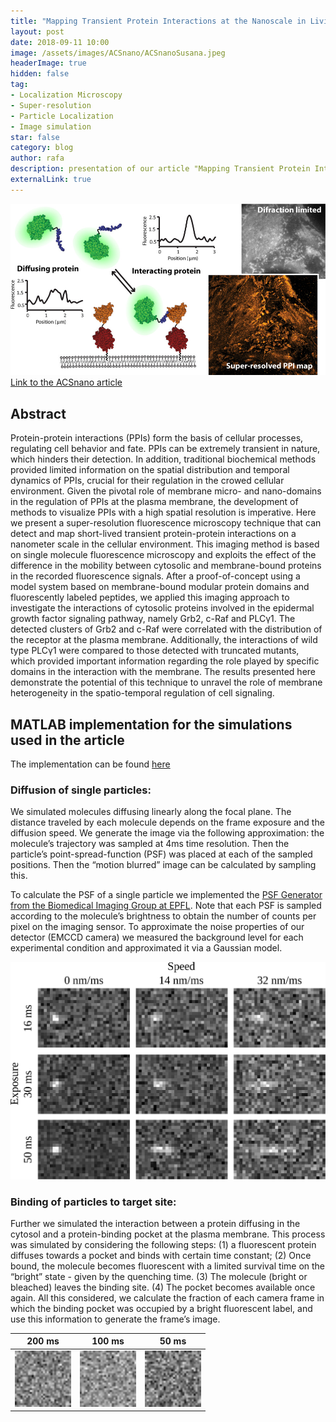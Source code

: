 ```yaml
---
title: "Mapping Transient Protein Interactions at the Nanoscale in Living Mammalian Cells"
layout: post
date: 2018-09-11 10:00
image: /assets/images/ACSnano/ACSnanoSusana.jpeg
headerImage: true
hidden: false
tag:
- Localization Microscopy
- Super-resolution
- Particle Localization
- Image simulation
star: false
category: blog
author: rafa
description: presentation of our article "Mapping Transient Protein Interactions at the Nanoscale in Living Mammalian Cells" by H. De Keersmaecker, R. Camacho, D. M. Rantasa, E. Fron, H. Uji-i, H. Mizuno, S. Rocha, ACS Nano 2018, acsnano.8b01227.
externalLink: true
---
```


[![imageTOC](/assets/images/ACSnano/ACSnanoSusana.jpeg "TOC")](https://pubs.acs.org/doi/10.1021/acsnano.8b01227)
[Link to the ACSnano article](https://pubs.acs.org/doi/10.1021/acsnano.8b01227)
## Abstract
Protein-protein interactions (PPIs) form the basis of cellular processes, regulating cell behavior and fate. PPIs can be extremely transient in nature, which hinders their detection. In addition, traditional biochemical methods provided limited information on the spatial distribution and temporal dynamics of PPIs, crucial for their regulation in the crowed cellular environment. Given the pivotal role of membrane micro- and nano-domains in the regulation of PPIs at the plasma membrane, the development of methods to visualize PPIs with a high spatial resolution is imperative. Here we present a super-resolution fluorescence microscopy technique that can detect and map short-lived transient protein-protein interactions on a nanometer scale in the cellular environment. This imaging method is based on single molecule fluorescence microscopy and exploits the effect of the difference in the mobility between cytosolic and membrane-bound proteins in the recorded fluorescence signals. After a proof-of-concept using a model system based on membrane-bound modular protein domains and fluorescently labeled peptides, we applied this imaging approach to investigate the interactions of cytosolic proteins involved in the epidermal growth factor signaling pathway, namely Grb2, c-Raf and PLCγ1. The detected clusters of Grb2 and c-Raf were correlated with the distribution of the receptor at the plasma membrane. Additionally, the interactions of wild type PLCγ1 were compared to those detected with truncated mutants, which provided important information regarding the role played by specific domains in the interaction with the membrane. The results presented here demonstrate the potential of this technique to unravel the role of membrane heterogeneity in the spatio-temporal regulation of cell signaling.


## MATLAB implementation for the simulations used in the article
The implementation can be found [here](https://github.com/CamachoDejay/diffusion_binding_simulations)

### Diffusion of single particles:
We simulated molecules diffusing linearly along the focal plane. The distance traveled by each molecule depends on the frame exposure and the diffusion speed. We generate the image via the following approximation: the molecule’s trajectory was sampled at 4ms time resolution. Then the particle’s point-spread-function (PSF) was placed at each of the sampled positions. Then the “motion blurred” image can be calculated by sampling this.

To calculate the PSF of a single particle we implemented the [PSF Generator from the Biomedical Imaging Group at EPFL]( http://bigwww.epfl.ch/algorithms/psfgenerator/). Note that each PSF is sampled according to the molecule’s brightness to obtain the number of counts per pixel on the imaging sensor. To approximate the noise properties of our detector (EMCCD camera) we measured the background level for each experimental condition and approximated it via a Gaussian model.

![image1](/assets/images/ACSnano/Diff.svg "Diffusion example")

### Binding of particles to target site:
Further we simulated the interaction between a protein diffusing in the cytosol and a protein-binding pocket at the plasma membrane. This process was simulated by considering the following steps: (1) a fluorescent protein diffuses towards a pocket and binds with certain time constant; (2) Once bound, the molecule becomes fluorescent with a limited survival time on the “bright” state - given by the quenching time. (3) The molecule (bright or bleached) leaves the binding site. (4) The pocket becomes available once again. All this considered, we calculate the fraction of each camera frame in which the binding pocket was occupied by a bright fluorescent label, and use this information to generate the frame’s image.

200 ms | 100 ms | 50 ms
------------ | ------------- | ------------- |
<img src="/assets/images/ACSnano/pocket_200_exp_30.gif" width="90" height="90"> | <img src="/assets/images/ACSnano/pocket_100_exp_30.gif" width="90" height="90">  | <img src="/assets/images/ACSnano/pocket_50_exp_30.gif" width="90" height="90"> |  
